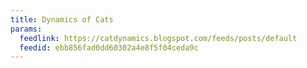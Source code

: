 ```yaml
---
title: Dynamics of Cats
params:
  feedlink: https://catdynamics.blogspot.com/feeds/posts/default
  feedid: ebb856fad0dd60302a4e8f5f04ceda9c
---
```

